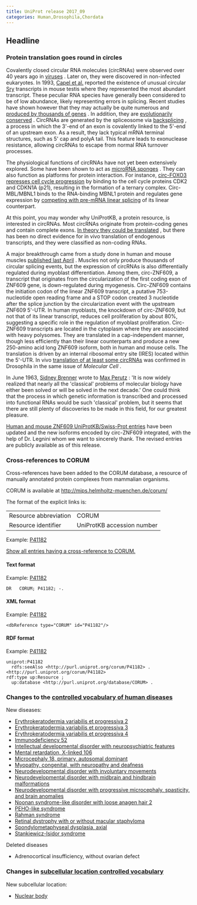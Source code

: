 ```yaml
---
title: UniProt release 2017_09
categories: Human,Drosophila,Chordata
---
```


## Headline

### Protein translation goes round in circles

Covalently closed circular RNA molecules (circRNAs) were observed over 40 years ago in [viruses](https://www.ncbi.nlm.nih.gov/pubmed/1069269,2429192) . Later on, they were discovered in non-infected eukaryotes. In 1993, [Capel et al.](https://www.ncbi.nlm.nih.gov/pubmed/7684656) reported the existence of unusual circular [Sry](http://www.uniprot.org/uniprot/Q05738) transcripts in mouse testis where they represented the most abundant transcript. These peculiar RNA species have generally been considered to be of low abundance, likely representing errors in splicing. Recent studies have shown however that they may actually be quite numerous and [produced by thousands of genes](https://www.ncbi.nlm.nih.gov/pubmed/22319583,23249747,23446348) . In addition, they are [evolutionarily conserved](https://www.ncbi.nlm.nih.gov/pubmed/25921068,28344082) . CircRNAs are generated by the spliceosome via [backsplicing](https://www.ncbi.nlm.nih.gov/pubmed/25242144,25543144) , a process in which the 3'-end of an exon is covalently linked to the 5'-end of an upstream exon. As a result, they lack typical mRNA terminal structures, such as 5' cap and polyA tail. This feature leads to exonuclease resistance, allowing circRNAs to escape from normal RNA turnover processes.

The physiological functions of circRNAs have not yet been extensively explored. Some have been shown to act as [microRNA sponges](https://www.ncbi.nlm.nih.gov/pubmed/23446346,23446348) . They can also function as platforms for protein interaction. For instance, [circ-FOXO3 represses cell cycle progression](https://www.ncbi.nlm.nih.gov/pubmed/26861625) by binding to the cell cycle proteins CDK2 and CDKN1A (p21), resulting in the formation of a ternary complex. Circ-MBL/MBNL1 binds to the RNA-binding MBNL1 protein and regulates gene expression by [competing with pre-mRNA linear splicing](https://www.ncbi.nlm.nih.gov/pubmed/25242144) of its linear counterpart.

At this point, you may wonder why UniProtKB, a protein resource, is interested in circRNAs. Most circRNAs originate from protein-coding genes and contain complete exons. [In theory they could be translated](https://www.ncbi.nlm.nih.gov/pubmed/26553571) , but there has been no direct evidence for in vivo translation of endogenous transcripts, and they were classified as non-coding RNAs.

A major breakthrough came from a study done in human and mouse muscles [published last April](https://www.ncbi.nlm.nih.gov/pubmed/28344082) . Muscles not only produce thousands of circular splicing events, but the expression of circRNAs is also differentially regulated during myoblast differentiation. Among them, circ-ZNF609, a transcript that originates from the circularization of the first coding exon of ZNF609 gene, is down-regulated during myogenesis. Circ-ZNF609 contains the initiation codon of the linear ZNF609 transcript, a putative 753-nucleotide open reading frame and a STOP codon created 3 nucleotide after the splice junction by the circularization event with the upstream ZNF609 5'-UTR. In human myoblasts, the knockdown of circ-ZNF609, but not that of its linear transcript, reduces cell proliferation by about 80%, suggesting a specific role in the regulation of myoblast proliferation. Circ-ZNF609 transcripts are located in the cytoplasm where they are associated with heavy polysomes. They are translated in a cap-independent manner, though less efficiently than their linear counterparts and produce a new 250-amino acid long ZNF609 isoform, both in human and mouse cells. The translation is driven by an internal ribosomal entry site (IRES) located within the 5'-UTR. In vivo [translation of at least some circRNAs](https://www.ncbi.nlm.nih.gov/pubmed/28344080) was confirmed in Drosophila in the same issue of *Molecular Cell* .

In June 1963, [Sidney Brenner](https://en.wikipedia.org/wiki/Sydney%5FBrenner) wrote to [Max Perutz](https://en.wikipedia.org/wiki/Max%5FPerutz) : 'It is now widely realized that nearly all the 'classical' problems of molecular biology have either been solved or will be solved in the next decade.' One could think that the process in which genetic information is transcribed and processed into functional RNAs would be such 'classical' problem, but it seems that there are still plenty of discoveries to be made in this field, for our greatest pleasure.

[Human and mouse ZNF609 UniProtKB/Swiss-Prot entries](http://www.uniprot.org/uniprot/?query=accession:O15014+OR+accession:Q8BZ47) have been updated and the new isoforms encoded by circ-ZNF609 integrated, with the help of Dr. Legnini whom we want to sincerely thank. The revised entries are publicly available as of this release.

### Cross-references to CORUM

Cross-references have been added to the CORUM database, a resource of manually annotated protein complexes from mammalian organisms.

CORUM is available at <http://mips.helmholtz-muenchen.de/corum/>

The format of the explicit links is:

|                       |                            |
|:----------------------|:---------------------------|
| Resource abbreviation | CORUM                      |
| Resource identifier   | UniProtKB accession number |

Example: [P41182](http://www.uniprot.org/uniprot/P41182#interaction)

[Show all entries having a cross-reference to CORUM.](http://www.uniprot.org/uniprot/?query=database:corum&sort=score)

#### Text format

Example: [P41182](http://www.uniprot.org/uniprot/P41182.txt)

    DR   CORUM; P41182; -.

#### XML format

Example: [P41182](http://www.uniprot.org/uniprot/P41182.xml)

    <dbReference type="CORUM" id="P41182"/>

#### RDF format

Example: [P41182](http://www.uniprot.org/uniprot/P41182.ttl)

    uniprot:P41182
      rdfs:seeAlso <http://purl.uniprot.org/corum/P41182> .
    <http://purl.uniprot.org/corum/P41182>
    rdf:type up:Resource ;
      up:database <http://purl.uniprot.org/database/CORUM> .

### Changes to the [controlled vocabulary of human diseases](http://www.uniprot.org/docs/humdisease)

New diseases:

-   [Erythrokeratodermia variabilis et progressiva 2](http://www.uniprot.org/diseases/DI-05018)
-   [Erythrokeratodermia variabilis et progressiva 3](http://www.uniprot.org/diseases/DI-05019)
-   [Erythrokeratodermia variabilis et progressiva 4](http://www.uniprot.org/diseases/DI-05020)
-   [Immunodeficiency 52](http://www.uniprot.org/diseases/DI-05013)
-   [Intellectual developmental disorder with neuropsychiatric features](http://www.uniprot.org/diseases/DI-05022)
-   [Mental retardation, X-linked 106](http://www.uniprot.org/diseases/DI-05009)
-   [Microcephaly 18, primary, autosomal dominant](http://www.uniprot.org/diseases/DI-05016)
-   [Myopathy, congenital, with neuropathy and deafness](http://www.uniprot.org/diseases/DI-05015)
-   [Neurodevelopmental disorder with involuntary movements](http://www.uniprot.org/diseases/DI-05010)
-   [Neurodevelopmental disorder with midbrain and hindbrain malformations](http://www.uniprot.org/diseases/DI-05017)
-   [Neurodevelopmental disorder with progressive microcephaly, spasticity, and brain anomalies](http://www.uniprot.org/diseases/DI-05021)
-   [Noonan syndrome-like disorder with loose anagen hair 2](http://www.uniprot.org/diseases/DI-05011)
-   [PEHO-like syndrome](http://www.uniprot.org/diseases/DI-05012)
-   [Rahman syndrome](http://www.uniprot.org/diseases/DI-05023)
-   [Retinal dystrophy with or without macular staphyloma](http://www.uniprot.org/diseases/DI-05024)
-   [Spondylometaphyseal dysplasia, axial](http://www.uniprot.org/diseases/DI-05025)
-   [Stankiewicz-Isidor syndrome](http://www.uniprot.org/diseases/DI-05014)

Deleted diseases

-   Adrenocortical insufficiency, without ovarian defect

### Changes in [subcellular location controlled vocabulary](http://www.uniprot.org/docs/subcell)

New subcellular location:

-   [Nuclear body](http://www.uniprot.org/locations/SL-0494)
